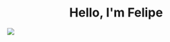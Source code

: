 <h1 align="center">Hello, I'm Felipe</h1>

![](https://github.com/FelipeRotermel/ReadmeGif/blob/main/bloons.gif)
